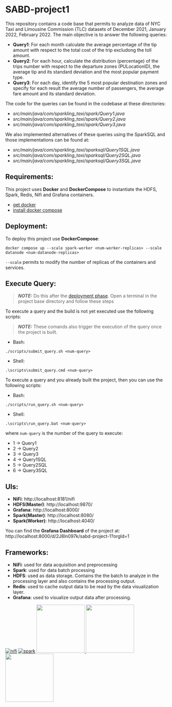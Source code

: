 # SABD-project1
This repository contains a code base that permits to analyze data of NYC Taxi and Limousine Commission (TLC) datasets of December 2021, January 2022, February 2022. The main objective is to answer the following queries:

* **Query1**: For each month calculate the average percentage of the tip amount with respect to the total cost of the trip excludong the toll amount.  
* **Query2**: For each hour, calculate the distribution (percentage) of the trips number with respect to the departure zones (PULocationID), the average tip and its standard deviation and the most popular payment type.
* **Query3**: For each day, identify the 5 most popular destination zones and specify for each result the average number of passengers, the average fare amount and its standard deviation.

The code for the queries can be found in the codebase at these directories:
- *src/main/java/com/sparkling_taxi/spark/Query1.java*
- *src/main/java/com/sparkling_taxi/spark/Query2.java*
- *src/main/java/com/sparkling_taxi/spark/Query3.java*

We also implemented alternatives of these queries using the SparkSQL and those implementations can be found at:
- *src/main/java/com/sparkling_taxi/sparksql/Query1SQL.java*
- *src/main/java/com/sparkling_taxi/sparksql/Query2SQL.java*
- *src/main/java/com/sparkling_taxi/sparksql/Query3SQL.java*

## Requirements:
This project uses **Docker** and **DockerCompose** to instantiate the HDFS, Spark, Redis, Nifi and Grafana containers.

* [get docker](https://docs.docker.com/get-docker/)
* [install docker compose](https://docs.docker.com/compose/install/)

## Deployment:
To deploy this project use **DockerCompose**:
``` 
docker compose up --scale spark-worker <num-worker-replicas> --scale datanode <num-datanode-replicas>
```
`--scale` permits to modify the number of replicas of the containers and services.

## Execute Query:
> **_NOTE:_**  Do this after the [deployment phase](##Deployment:).
Open a terminal in the project base directory and follow these steps

To execute a query and the build is not yet executed use the following scripts:
> **_NOTE:_**  These comands also trigger the execution of the query once the project is built. 
* Bash:
```
./scripts/submit_query.sh <num-query>
```
* Shell:
```
.\scripts\submit_query.cmd <num-query>
```

To execute a query and you already built the project, then you can use the following scripts:
* Bash:
```
./scripts/run_query.sh <num-query>
```
* Shell:
```
.\scripts\run_query.bat <num-query>
```
where `num-query` is the number of the query to execute:
 - 1 -> Query1
 - 2 -> Query2
 - 3 -> Query3
 - 4 -> Query1SQL
 - 5 -> Query2SQL
 - 6 -> Query3SQL

## UIs:
* **NiFi**: http://localhost:8181/nifi
* **HDFS(Master)**: http://localhost:9870/
* **Grafana**: http://localhost:8000/
* **Spark(Master)**: http://localhost:8080/
* **Spark(Worker)**: http://localhost:4040/

You can find the **Grafana Dashboard** of the project at:
http://localhost:8000/d/2J8ln097k/sabd-project-1?orgId=1


## Frameworks:
* **NiFi**: used for data acquisition and preprocessing
* **Spark**: used for data batch processing
* **HDFS**: used as data storage. Contains the the batch to analyze in the processing layer and also contains the processing output.
* **Redis**: used to cache output data to be read by the data visualization layer.
* **Grafana**: used to visualize output data after processing.

[![nifi](https://svn-eu.apache.org/repos/asf/nifi/site/trunk/assets/images/nifiDrop.svg)](https://nifi.apache.org)
[![spark](https://upload.wikimedia.org/wikipedia/commons/thumb/f/f3/Apache_Spark_logo.svg/320px-Apache_Spark_logo.svg.png)](https://spark.apache.org)
<a href="https://redis.io">
<img src="https://static.cdnlogo.com/logos/r/31/redis.svg" width="150" height="150">
</a>
<a href="https://hadoop.apache.org/docs/r1.2.1/hdfs_design.html">
<img src="https://cdn.worldvectorlogo.com/logos/hadoop.svg" width="150" height="150">
</a>
<a href="https://grafana.com">
<img src="https://cdn.worldvectorlogo.com/logos/grafana.svg" width="150" height="150">
</a>
